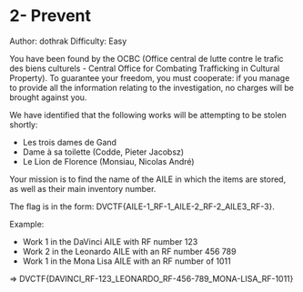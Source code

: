 # 2- Prevent

Author: dothrak
Difficulty: Easy

You have been found by the OCBC (Office central de lutte contre le trafic des biens culturels - Central Office for Combating Trafficking in Cultural Property). To guarantee your freedom, you must cooperate: if you manage to provide all the information relating to the investigation, no charges will be brought against you.

We have identified that the following works will be attempting to be stolen shortly:

- Les trois dames de Gand
- Dame à sa toilette (Codde, Pieter Jacobsz)
- Le Lion de Florence (Monsiau, Nicolas André)

Your mission is to find the name of the AILE in which the items are stored, as well as their main inventory number.

The flag is in the form: DVCTF{AILE-1_RF-1_AILE-2_RF-2_AILE3_RF-3}.

Example:

- Work 1 in the DaVinci AILE with RF number 123
- Work 2 in the Leonardo AILE with an RF number 456 789
- Work 1 in the Mona Lisa AILE with an RF number of 1011

=> DVCTF{DAVINCI_RF-123_LEONARDO_RF-456-789_MONA-LISA_RF-1011}
